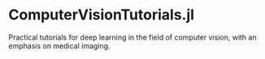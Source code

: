 # ComputerVisionTutorials.jl

Practical tutorials for deep learning in the field of computer vision, with an emphasis on medical imaging.

